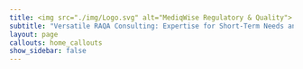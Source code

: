 ```yaml
---
title: <img src="./img/Logo.svg" alt="MediqWise Regulatory & Quality">
subtitle: "Versatile RAQA Consulting: Expertise for Short-Term Needs and Long-Term Partnerships"
layout: page
callouts: home_callouts
show_sidebar: false
---
```

